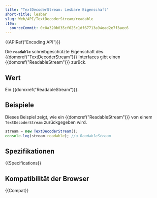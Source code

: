 ```yaml
---
title: "TextDecoderStream: Lesbare Eigenschaft"
short-title: lesbar
slug: Web/API/TextDecoderStream/readable
l10n:
  sourceCommit: 0c8a320b035cf625c1df67713a94ead2e7f3aec6
---
```


{{APIRef("Encoding API")}}

Die **`readable`** schreibgeschützte Eigenschaft des {{domxref("TextDecoderStream")}} Interfaces gibt einen {{domxref("ReadableStream")}} zurück.

## Wert

Ein {{domxref("ReadableStream")}}.

## Beispiele

Dieses Beispiel zeigt, wie ein {{domxref("ReadableStream")}} von einem `TextDecoderStream` zurückgegeben wird.

```js
stream = new TextDecoderStream();
console.log(stream.readable); //a ReadableStream
```

## Spezifikationen

{{Specifications}}

## Kompatibilität der Browser

{{Compat}}
